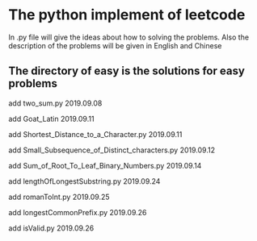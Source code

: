 # The python implement of leetcode

In .py file will give the ideas about how to solving the problems. 
Also the description of the problems will be given in English and Chinese

## The directory of easy is  the solutions for easy problems

add two_sum.py  2019.09.08

add Goat_Latin 2019.09.11

add Shortest_Distance_to_a_Character.py 2019.09.11

add Small_Subsequence_of_Distinct_characters.py 2019.09.12

add Sum_of_Root_To_Leaf_Binary_Numbers.py 2019.09.14

add lengthOfLongestSubstring.py  2019.09.24

add romanToInt.py 2019.09.25

add longestCommonPrefix.py 2019.09.26

add isValid.py 2019.09.26